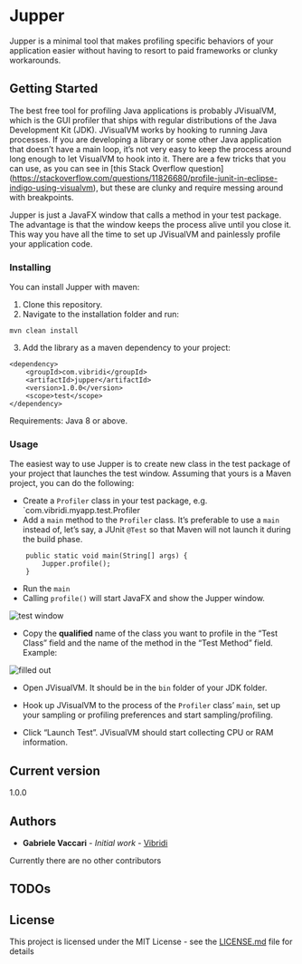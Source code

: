 # Jupper

Jupper is a minimal tool that makes profiling specific behaviors of your application easier without having to resort to paid frameworks or clunky workarounds. 


## Getting Started

The best free tool for profiling Java applications is probably JVisualVM, which is the GUI profiler that ships with regular distributions of the Java Development Kit (JDK).
JVisualVM works by hooking to running Java processes. If you are developing a library or some other Java application that doesn’t have a main loop, it’s not very easy to keep the process around long enough to let VisualVM to hook into it. 
There are a few tricks that you can use, as you can see in [this Stack Overflow question] (https://stackoverflow.com/questions/11826680/profile-junit-in-eclipse-indigo-using-visualvm), but these are clunky and require messing around with breakpoints. 

Jupper is just a JavaFX window that calls a method in your test package. The advantage is that the window keeps the process alive until you close it. This way you have all the time to set up JVisualVM and painlessly profile your application code.


### Installing

You can install Jupper with maven: 
1. Clone this repository.
2. Navigate to the installation folder and run: 

``` mvn clean install ```

3. Add the library as a maven dependency to your project:

```
<dependency>
	<groupId>com.vibridi</groupId>
	<artifactId>jupper</artifactId>
	<version>1.0.0</version>
	<scope>test</scope>
</dependency>
```

Requirements:
Java 8 or above.


### Usage

The easiest way to use Jupper is to create new class in the test package of your project that launches the test window. Assuming that yours is a Maven project, you can do the following:

- Create a `Profiler` class in your test package, e.g. `com.vibridi.myapp.test.Profiler
- Add a `main` method to the `Profiler` class. It’s preferable to use a `main` instead of, let’s say, a JUnit `@Test` so that Maven will not launch it during the build phase.

```
	public static void main(String[] args) {
		Jupper.profile();
	}
```

- Run the `main`
- Calling `profile()` will start JavaFX and show the Jupper window.

![test window](img/jupper-window.png)

- Copy the **qualified** name of the class you want to profile in the “Test Class” field and the name of the method in the “Test Method” field. Example:

![filled out](img/jupper-filled.png)

- Open JVisualVM. It should be in the `bin` folder of your JDK folder.
- Hook up JVisualVM to the process of the `Profiler` class’ `main`, set up your sampling or profiling preferences and start sampling/profiling.

- Click “Launch Test”. JVisualVM should start collecting CPU or RAM information.


## Current version

1.0.0


## Authors

* **Gabriele Vaccari** - *Initial work* - [Vibridi](https://github.com/vibridi/)

Currently there are no other contributors

## TODOs


## License

This project is licensed under the MIT License - see the [LICENSE.md](LICENSE.md) file for details
